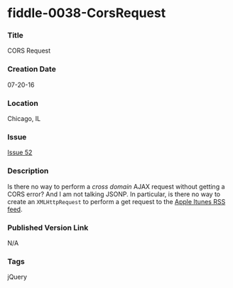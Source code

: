 fiddle-0038-CorsRequest
======

### Title

CORS Request

### Creation Date

07-20-16


### Location

Chicago, IL


### Issue

[Issue 52](https://github.com/bradyhouse/house/issues/52)


### Description

Is there no way to perform a _cross domain_ AJAX request without getting a CORS error?  And I am not talking JSONP.
In particular, is there no way to create an `XMLHttpRequest` to perform a get request to the [Apple Itunes RSS feed](https://itunes.apple.com/WebObjects/MZStore.woa/wpa/MRSS/featuredalbums/sf=143441/limit=100/genre=20/explicit=true/rss.xml).


### Published Version Link

N/A


### Tags

jQuery
